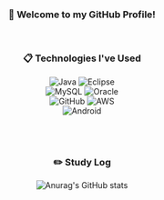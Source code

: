 <div align="center"> 

### 👋 Welcome to my GitHub Profile!

<br/>

### :clipboard: Technologies I've Used 

![Java](https://img.shields.io/badge/JAVA-007396?style=for-the-badge&logo=java&logoColor=white&color=%23DB4A2B)
![Eclipse](https://img.shields.io/badge/Eclipse-2C2255?style=for-the-badge&logo=Eclipse%20IDE&logoColor=white&color=%23DB4A2B)
<br/>
![MySQL](https://img.shields.io/badge/MySQL-4479A1?style=for-the-badge&logo=MySQL&logoColor=white&color=%23DB4A2B)
![Oracle](https://img.shields.io/badge/Oracle-F80000?style=for-the-badge&logo=Oracle&logoColor=white&color=%23DB4A2B)
<br/>
![GitHub](https://img.shields.io/badge/github-181717?style=for-the-badge&logo=github&logoColor=white&color=%23DB4A2B)
![AWS](https://img.shields.io/badge/aws-232F3E?style=for-the-badge&logo=aws&logoColor=white&color=%23DB4A2B)
<br/>
![Android](https://img.shields.io/badge/Android-3DDC84?style=for-the-badge&logo=Android&logoColor=white&color=%23DB4A2B)

<br/>
<br/>
 
### :pencil2: Study Log

![Anurag's GitHub stats](https://github-readme-stats.vercel.app/api?username=sugoring&show_icons=true&theme=radical&bg_color=%23DB4A2B&title_color=white&text_color=white)
</div>
